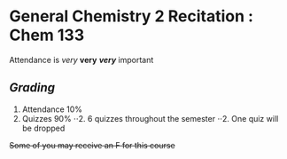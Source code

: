 # General Chemistry 2 Recitation : Chem 133

Attendance is *very* **very** **_very_** important

## _Grading_
1. Attendance 10%
2. Quizzes 90%
⋅⋅2. 6 quizzes throughout the semester
⋅⋅2. One quiz will be dropped



~~Some of you may receive an F for this course~~

